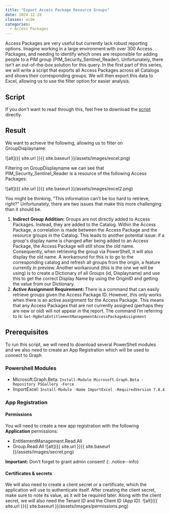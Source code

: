 ```yaml
---
title: "Export Access Package Resource Groups"
date: 2024-12-28
classes: wide
categories:
  - Access Packages
---
```


Access Packages are very useful but currently lack robust reporting options. Imagine working in a large environment with over 300 Access Packages, and needing to identify which ones are responsible for adding people to a PIM group (PIM_Security_Sentinel_Reader).
Unfortunately, there isn't an out-of-the-box solution for this query. In the first part of this series, we will write a script that exports all Access Packages across all Catalogs and shows their corresponding groups. We will then export this data to Excel, allowing us to use the filter option for easier analysis.

## Script
If you don't want to read through this, feel free to download the [script](https://github.com/TiboPowershell/PowershellScripts/blob/main/AccessPackageReporting/ExportAccessPackageResources.ps1) directly.

## Result
We want to achieve the following, allowing us to filter on GroupDisplayname: 

![alt]({{ site.url }}{{ site.baseurl }}/assets/images/excel.png)

Filtering on GroupDisplayname we can see that PIM_Security_Sentinel_Reader is a resource of the following Access Packages:

![alt]({{ site.url }}{{ site.baseurl }}/assets/images/excel2.png)

You might be thinking, "This information can't be too hard to retrieve, right?" Unfortunately, there are two issues that make this more challenging than it should be.
1. **Indirect Group Addition:** Groups are not directly added to Access Packages. Instead, they are added to the Catalog. Within the Access Package, a correlation is made between the Access Package and the resource groups in the Catalog. This leads to another potential issue: if a group's display name is changed after being added to an Access Package, the Access Package will still show the old name. Consequently, when retrieving the group via PowerShell, it will also display the old name. A workaround for this is to go to the corresponding catalog and refresh all groups from the origin, a feature currently in preview. Another workaround (this is the one we will be using) is to create a Dictionary of all Groups (id, Displayname) and use this to get the correct Display Name by using the OriginID and getting the value from our Dictionary.
1. **Active Assignment Requirement:** There is a command that can easily retrieve groups given the Access Package ID. However, this only works when there is an active assignment for the Access Package. This means that any Access Packages that are not currently assigned (perhaps they are new or old) will not appear in the report. The command I’m referring to is: `Get-MgBetaEntitlementManagementAccessPackageAssignment`

## Prerequisites
To run this script, we will need to download several PowerShell modules and we also need to create an App Registration which will be used to connect to Graph

### Powershell Modules
- Microsoft.Graph.Beta: `Install-Module Microsoft.Graph.Beta -Repository PSGallery -Force`
- ImportExcel: `Install-Module -Name ImportExcel -RequiredVersion 7.8.4`
  
### App Registration
#### Permissions
You will need to create a new app registration with the following **Application** permissions:
- EntitlementManagement.Read.All
- Group.Read.All
![alt]({{ site.url }}{{ site.baseurl }}/assets/images/secret.png)

**Important:** Don't forget to grant admin consent!
{: .notice--info}

#### Certificates & secrets
We will also need to create a client secret or a certificate, which the application will use to authenticate itself. After creating the client secret, make sure to note its value, as it will be required later. Along with the client secret, we will also need the Tenant ID and the Client ID (App ID). 
![alt]({{ site.url }}{{ site.baseurl }}/assets/images/permissions.png)

